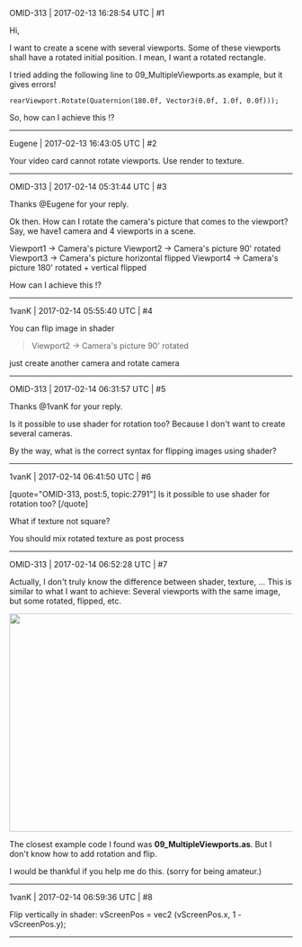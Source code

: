OMID-313 | 2017-02-13 16:28:54 UTC | #1

Hi,

I want to create a scene with several viewports.
Some of these viewports shall have a rotated initial position. I mean, I want a rotated rectangle.

I tried adding the following line to 09_MultipleViewports.as example, but it gives errors!

`rearViewport.Rotate(Quaternion(180.0f, Vector3(0.0f, 1.0f, 0.0f)));`

So, how can I achieve this !?

-------------------------

Eugene | 2017-02-13 16:43:05 UTC | #2

Your video card cannot rotate viewports.
Use render to texture.

-------------------------

OMID-313 | 2017-02-14 05:31:44 UTC | #3

Thanks @Eugene for your reply.

Ok then. How can I rotate the camera's picture that comes to the viewport?
Say, we have1 camera and 4 viewports in a scene.

Viewport1 -> Camera's picture
Viewport2 -> Camera's picture 90' rotated
Viewport3 -> Camera's picture horizontal flipped
Viewport4 -> Camera's picture 180' rotated + vertical flipped

How can I achieve this !?

-------------------------

1vanK | 2017-02-14 05:55:40 UTC | #4

You can flip image in shader

> Viewport2 -> Camera's picture 90' rotated

just create another camera and rotate camera

-------------------------

OMID-313 | 2017-02-14 06:31:57 UTC | #5

Thanks @1vanK for your reply.

Is it possible to use shader for rotation too?
Because I don't want to create several cameras.

By the way, what is the correct syntax for flipping images using shader?

-------------------------

1vanK | 2017-02-14 06:41:50 UTC | #6

[quote="OMID-313, post:5, topic:2791"]
Is it possible to use shader for rotation too?
[/quote]

What if texture not square?

You should mix rotated texture as post process

-------------------------

OMID-313 | 2017-02-14 06:52:28 UTC | #7

Actually, I don't truly know the difference between shader, texture, ...
This is similar to what I want to achieve:
Several viewports with the same image, but some rotated, flipped, etc.

<img src="//cdck-file-uploads-global.s3.dualstack.us-west-2.amazonaws.com/standard17/uploads/urho3d/original/1X/06f3f80b18c8f41071a8335878844e67aae8d988.jpg" width="690" height="388">

The closest example code I found was **09_MultipleViewports.as**. But I don't know how to add rotation and flip.

I would be thankful if you help me do this.
(sorry for being amateur.)

-------------------------

1vanK | 2017-02-14 06:59:36 UTC | #8

Flip vertically in shader: vScreenPos = vec2 (vScreenPos.x, 1 - vScreenPos.y);

-------------------------

